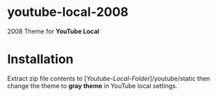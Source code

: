 # youtube-local-2008
2008 Theme for **YouTube Local**


# Installation
Extract zip file contents to [_Youtube-Local-Folder_]/youtube/static then change the theme to **gray theme** in YouTube local settings.
